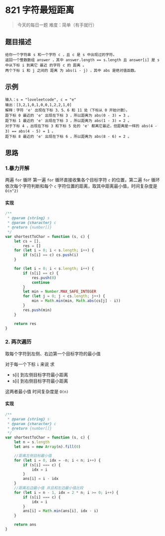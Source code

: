 # 821 字符最短距离

> 今天的每日一题 难度：简单（有手就行）

## 题目描述

```
给你一个字符串 s 和一个字符 c ，且 c 是 s 中出现过的字符。
返回一个整数数组 answer ，其中 answer.length == s.length 且 answer[i] 是 s 中从下标 i 到离它 最近 的字符 c 的 距离 。
两个下标 i 和 j 之间的 距离 为 abs(i - j) ，其中 abs 是绝对值函数。
```

## 示例

```
输入：s = "loveleetcode", c = "e"
输出：[3,2,1,0,1,0,0,1,2,2,1,0]
解释：字符 'e' 出现在下标 3、5、6 和 11 处（下标从 0 开始计数）。
距下标 0 最近的 'e' 出现在下标 3 ，所以距离为 abs(0 - 3) = 3 。
距下标 1 最近的 'e' 出现在下标 3 ，所以距离为 abs(1 - 3) = 2 。
对于下标 4 ，出现在下标 3 和下标 5 处的 'e' 都离它最近，但距离是一样的 abs(4 - 3) == abs(4 - 5) = 1 。
距下标 8 最近的 'e' 出现在下标 6 ，所以距离为 abs(8 - 6) = 2 。
```

## 思路

### 1.暴力开解

两遍 `for` 循环 第一遍 `for` 循环直接收集各个目标字符 `c` 的位置，第二遍 `for` 循环依次每个字符判断和每个 `c` 字符位置的距离，取其中距离最小值，时间复杂度是 `O(n^2)`

#### 实现

```javascript
/**
 * @param {string} s
 * @param {character} c
 * @return {number[]}
 */
var shortestToChar = function (s, c) {
    let cs = [],
        res = []
    for (let i = 0; i < s.length; i++) {
        if (s[i] == c) cs.push(i)
    }

    for (let i = 0; i < s.length; i++) {
        if (s[i] == c) {
            res.push(0)
            continue
        }
        let min = Number.MAX_SAFE_INTEGER
        for (let j = 0; j < cs.length; j++) {
            min = Math.min(min, Math.abs(cs[j] - i))
        }
        res.push(min)
    }

    return res
}
```

### 2. 两次遍历

取每个字符到左侧、右边第一个目标字符的最小值

对于每一个下标 `i` 来说 求

-   s[i] 到左侧目标字符最小距离
-   s[i] 到右侧目标字符最小距离

这两者最小值 时间复杂度是 `O(n)`

#### 实现

```javascript
/**
 * @param {string} s
 * @param {character} c
 * @return {number[]}
 */
var shortestToChar = function (s, c) {
    let n = s.length
    let ans = new Array(n).fill(0)

    //距离左侧目标最小值
    for (let i = 0, idx = -n; i < n; i++) {
        if (s[i] === c) {
            idx = i
        }
        ans[i] = i - idx
    }
    //距离右边最小值 并且和左边最小值比较
    for (let i = n - 1, idx = 2 * n; i >= 0; i++) {
        if (s[i] === c) {
            idx = i
        }
        ans[i] = Math.min(ans[i], idx - i)
    }

    return ans
}
```
